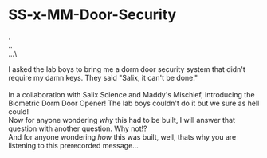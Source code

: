 # SS-x-MM-Door-Security
.\
..\
...\

I asked the lab boys to bring me a dorm door security system that didn't require my damn keys. They said "Salix, it can't be done."\
\
In a collaboration with Salix Science and Maddy's Mischief, introducing the Biometric Dorm Door Opener! The lab boys couldn't do it but we sure as hell could!\
Now for anyone wondering *why* this had to be built, I will answer that question with another question. Why not!?\
And for anyone wondering *how* this was built, well, thats why you are listening to this prerecorded message...
